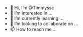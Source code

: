 - 👋 Hi, I’m @Timmyssc
- 👀 I’m interested in ...
- 🌱 I’m currently learning ...
- 💞️ I’m looking to collaborate on ...
- 📫 How to reach me ...

<!---
Timmyssc/Timmyssc is a ✨ special ✨ repository because its `README.md` (this file) appears on your GitHub profile.
You can click the Preview link to take a look at your changes.
--->
